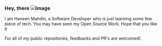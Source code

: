 ### Hey, there ![Image](https://camo.githubusercontent.com/e8e7b06ecf583bc040eb60e44eb5b8e0ecc5421320a92929ce21522dbc34c891/68747470733a2f2f6d656469612e67697068792e636f6d2f6d656469612f6876524a434c467a6361737252346961377a2f67697068792e676966)
I am Haneen Mahdin, a Software Developer who is just learning some few piece of tech.
You  may have seen my Open Source Work. Hope that you like it

For all of my public repositories, feedbacks and PR's are welcomed!.
